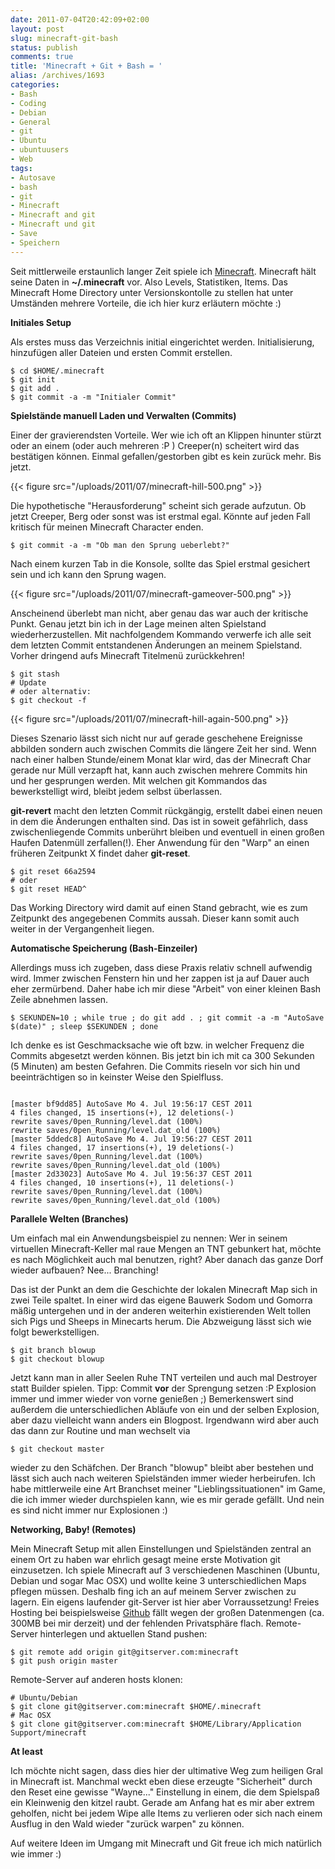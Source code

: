 ```yaml
---
date: 2011-07-04T20:42:09+02:00
layout: post
slug: minecraft-git-bash
status: publish
comments: true
title: 'Minecraft + Git + Bash = '
alias: /archives/1693
categories:
- Bash
- Coding
- Debian
- General
- git
- Ubuntu
- ubuntuusers
- Web
tags:
- Autosave
- bash
- git
- Minecraft
- Minecraft and git
- Minecraft und git
- Save
- Speichern
---
```


Seit mittlerweile erstaunlich langer Zeit spiele ich [Minecraft](http://minecraft.net). Minecraft hält seine Daten in **~/.minecraft** vor. Also Levels, Statistiken, Items. Das Minecraft Home Directory unter Versionskontolle zu stellen hat unter Umständen mehrere Vorteile, die ich hier kurz erläutern möchte :)

**Initiales Setup**

Als erstes muss das Verzeichnis initial eingerichtet werden. Initialisierung, hinzufügen aller Dateien und ersten Commit erstellen.

```
$ cd $HOME/.minecraft
$ git init
$ git add .
$ git commit -a -m "Initialer Commit"
```


**Spielstände manuell Laden und Verwalten (Commits)**

Einer der gravierendsten Vorteile. Wer wie ich oft an Klippen hinunter stürzt oder an einem (oder auch mehreren :P ) Creeper(n) scheitert wird das bestätigen können. Einmal gefallen/gestorben gibt es kein zurück mehr. Bis jetzt.

{{< figure src="/uploads/2011/07/minecraft-hill-500.png" >}}

Die hypothetische "Herausforderung" scheint sich gerade aufzutun. Ob jetzt Creeper, Berg oder sonst was ist erstmal egal. Könnte auf jeden Fall kritisch für meinen Minecraft Character enden.

```
$ git commit -a -m "Ob man den Sprung ueberlebt?"
```


Nach einem kurzen Tab in die Konsole, sollte das Spiel erstmal gesichert sein und ich kann den Sprung wagen.

{{< figure src="/uploads/2011/07/minecraft-gameover-500.png" >}}

Anscheinend überlebt man nicht, aber genau das war auch der kritische Punkt. Genau jetzt bin ich in der Lage meinen alten Spielstand wiederherzustellen. Mit nachfolgendem Kommando verwerfe ich alle seit dem letzten Commit entstandenen Änderungen an meinem Spielstand. Vorher dringend aufs Minecraft Titelmenü zurückkehren!

```
$ git stash
# Update
# oder alternativ:
$ git checkout -f
```


{{< figure src="/uploads/2011/07/minecraft-hill-again-500.png" >}}

Dieses Szenario lässt sich nicht nur auf gerade geschehene Ereignisse abbilden sondern auch zwischen Commits die längere Zeit her sind. Wenn nach einer halben Stunde/einem Monat klar wird, das der Minecraft Char gerade nur Müll verzapft hat, kann auch zwischen mehrere Commits hin und her gesprungen werden. Mit welchen git Kommandos das bewerkstelligt wird, bleibt jedem selbst überlassen.

**git-revert** macht den letzten Commit rückgängig, erstellt dabei einen neuen in dem die Änderungen enthalten sind. Das ist in soweit gefährlich, dass zwischenliegende Commits unberührt bleiben und eventuell in einen großen Haufen Datenmüll zerfallen(!). Eher Anwendung für den "Warp" an einen früheren Zeitpunkt X findet daher **git-reset**.

```
$ git reset 66a2594
# oder
$ git reset HEAD^
```


Das Working Directory wird damit auf einen Stand gebracht, wie es zum Zeitpunkt des angegebenen Commits aussah. Dieser kann somit auch weiter in der Vergangenheit liegen.

**Automatische Speicherung (Bash-Einzeiler)**

Allerdings muss ich zugeben, dass diese Praxis relativ schnell aufwendig wird. Immer zwischen Fenstern hin und her zappen ist ja auf Dauer auch eher zermürbend. Daher habe ich mir diese "Arbeit" von einer kleinen Bash Zeile abnehmen lassen.

```
$ SEKUNDEN=10 ; while true ; do git add . ; git commit -a -m "AutoSave $(date)" ; sleep $SEKUNDEN ; done
```


Ich denke es ist Geschmacksache wie oft bzw. in welcher Frequenz die Commits abgesetzt werden können. Bis jetzt bin ich mit ca 300 Sekunden (5 Minuten) am besten Gefahren. Die Commits rieseln vor sich hin und beeinträchtigen so in keinster Weise den Spielfluss.

```

[master bf9dd85] AutoSave Mo 4. Jul 19:56:17 CEST 2011
4 files changed, 15 insertions(+), 12 deletions(-)
rewrite saves/0pen_Running/level.dat (100%)
rewrite saves/0pen_Running/level.dat_old (100%)
[master 5ddedc8] AutoSave Mo 4. Jul 19:56:27 CEST 2011
4 files changed, 17 insertions(+), 19 deletions(-)
rewrite saves/0pen_Running/level.dat (100%)
rewrite saves/0pen_Running/level.dat_old (100%)
[master 2d33023] AutoSave Mo 4. Jul 19:56:37 CEST 2011
4 files changed, 10 insertions(+), 11 deletions(-)
rewrite saves/0pen_Running/level.dat (100%)
rewrite saves/0pen_Running/level.dat_old (100%)

```


**Parallele Welten (Branches)**

Um einfach mal ein Anwendungsbeispiel zu nennen: Wer in seinem virtuellen Minecraft-Keller mal raue Mengen an TNT gebunkert hat, möchte es nach Möglichkeit auch mal benutzen, right? Aber danach das ganze Dorf wieder aufbauen? Nee... Branching!

Das ist der Punkt an dem die Geschichte der lokalen Minecraft Map sich in zwei Teile spaltet. In einer wird das eigene Bauwerk Sodom und Gomorra mäßig untergehen und in der anderen weiterhin existierenden Welt tollen sich Pigs und Sheeps in Minecarts herum. Die Abzweigung lässt sich wie folgt bewerkstelligen.

```
$ git branch blowup
$ git checkout blowup
```


Jetzt kann man in aller Seelen Ruhe TNT verteilen und auch mal Destroyer statt Builder spielen. Tipp: Commit **vor** der Sprengung setzen :P Explosion immer und immer wieder von vorne genießen ;) Bemerkenswert sind außerdem die unterschiedlichen Abläufe von ein und der selben Explosion, aber dazu vielleicht wann anders ein Blogpost. Irgendwann wird aber auch das dann zur Routine und man wechselt via

```
$ git checkout master
```


wieder zu den Schäfchen. Der Branch "blowup" bleibt aber bestehen und lässt sich auch nach weiteren Spielständen immer wieder herbeirufen. Ich habe mittlerweile eine Art Branchset meiner "Lieblingssituationen" im Game, die ich immer wieder durchspielen kann, wie es mir gerade gefällt. Und nein es sind nicht immer nur Explosionen :)

**Networking, Baby! (Remotes)**

Mein Minecraft Setup mit allen Einstellungen und Spielständen zentral an einem Ort zu haben war ehrlich gesagt meine erste Motivation git einzusetzen. Ich spiele Minecraft auf 3 verschiedenen Maschinen (Ubuntu, Debian und sogar Mac OSX) und wollte keine 3 unterschiedlichen Maps pflegen müssen. Deshalb fing ich an auf meinem Server zwischen zu lagern. Ein eigens laufender git-Server ist hier aber Vorraussetzung! Freies Hosting bei beispielsweise [Github](http://github.com) fällt wegen der großen Datenmengen (ca. 300MB bei mir derzeit) und der fehlenden Privatsphäre flach. Remote-Server hinterlegen und aktuellen Stand pushen:

```
$ git remote add origin git@gitserver.com:minecraft
$ git push origin master
```


Remote-Server auf anderen hosts klonen:

```
# Ubuntu/Debian
$ git clone git@gitserver.com:minecraft $HOME/.minecraft
# Mac OSX
$ git clone git@gitserver.com:minecraft $HOME/Library/Application Support/minecraft
```


**At least**

Ich möchte nicht sagen, dass dies hier der ultimative Weg zum heiligen Gral in Minecraft ist. Manchmal weckt eben diese erzeugte "Sicherheit" durch den Reset eine gewisse "Wayne..." Einstellung in einem, die dem Spielspaß ein Kleinwenig den kitzel raubt. Gerade am Anfang hat es mir aber extrem geholfen, nicht bei jedem Wipe alle Items zu verlieren oder sich nach einem Ausflug in den Wald wieder "zurück warpen" zu können.

Auf weitere Ideen im Umgang mit Minecraft und Git freue ich mich natürlich wie immer :)
